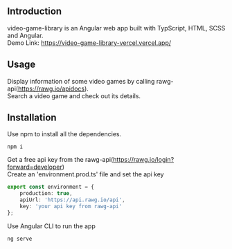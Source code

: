## Introduction
video-game-library is an Angular web app built with TypScript, HTML, SCSS and Angular. <br/>
Demo Link: https://video-game-library-vercel.vercel.app/
## Usage
Display information of some video games by calling rawg-api(https://rawg.io/apidocs). <br/>
Search a video game and check out its details.
## Installation
Use npm to install all the dependencies.
```
npm i
```
Get a free api key from the rawg-api(https://rawg.io/login?forward=developer) <br/>
Create an 'environment.prod.ts' file and set the api key
```typescript
export const environment = {
    production: true,
    apiUrl: 'https://api.rawg.io/api',
    key: 'your api key from rawg-api'
};
```
Use Angular CLI to run the app
```
ng serve
```
